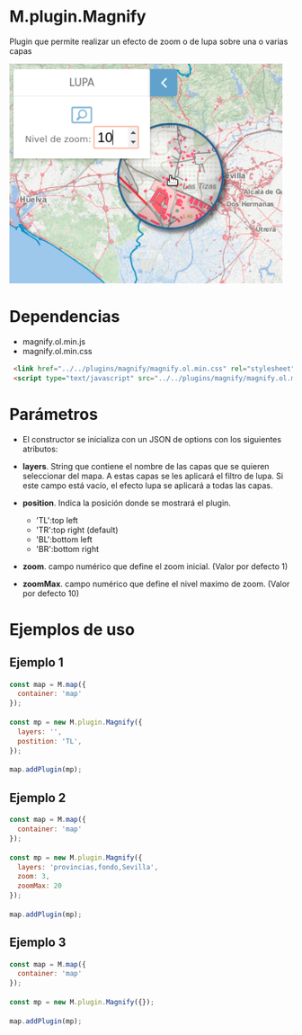 # M.plugin.Magnify

Plugin que permite realizar un efecto de zoom o de lupa sobre una o varias capas

![Imagen1](../img/magnify.png)

# Dependencias

- magnify.ol.min.js
- magnify.ol.min.css


```html
 <link href="../../plugins/magnify/magnify.ol.min.css" rel="stylesheet" />
 <script type="text/javascript" src="../../plugins/magnify/magnify.ol.min.js"></script>
```

# Parámetros

- El constructor se inicializa con un JSON de options con los siguientes atributos:

- **layers**. String que contiene el nombre de las capas que se quieren seleccionar del mapa. A estas capas se les aplicará el filtro de lupa. Si este campo está vacío, el efecto lupa se aplicará a todas las capas.

- **position**. Indica la posición donde se mostrará el plugin.
  - 'TL':top left
  - 'TR':top right (default)
  - 'BL':bottom left
  - 'BR':bottom right

- **zoom**. campo numérico que define el zoom inicial. (Valor por defecto 1)

- **zoomMax**. campo numérico que define el nivel maximo de zoom. (Valor por defecto 10)

# Ejemplos de uso

## Ejemplo 1
```javascript
const map = M.map({
  container: 'map'
});

const mp = new M.plugin.Magnify({
  layers: '',
  postition: 'TL',
});

map.addPlugin(mp);
```

## Ejemplo 2
```javascript
const map = M.map({
  container: 'map'
});

const mp = new M.plugin.Magnify({
  layers: 'provincias,fondo,Sevilla',
  zoom: 3,
  zoomMax: 20
});

map.addPlugin(mp);
```

## Ejemplo 3
```javascript
const map = M.map({
  container: 'map'
});

const mp = new M.plugin.Magnify({});

map.addPlugin(mp);
```
